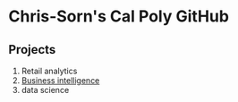 # Chris-Sorn's Cal Poly GitHub
## Projects

1. Retail analytics
2. [Business intelligence](https://github.com/ChrisSorn90/Chris-Sorn/blob/main/Copy_of_Project_5_6%2C_warmup_3100_ulta_quartiles%20(1).ipynb)
3. data science
   

